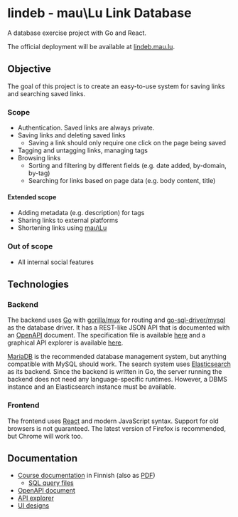 # lindeb - mau\Lu Link Database
A database exercise project with Go and React.

The official deployment will be available at [lindeb.mau.lu](https://lindeb.mau.lu).

## Objective
The goal of this project is to create an easy-to-use system for saving links and searching saved links.

### Scope
* Authentication. Saved links are always private.
* Saving links and deleting saved links
  * Saving a link should only require one click on the page being saved
* Tagging and untagging links, managing tags
* Browsing links
  * Sorting and filtering by different fields (e.g. date added, by-domain, by-tag)
  * Searching for links based on page data (e.g. body content, title)

#### Extended scope
* Adding metadata (e.g. description) for tags
* Sharing links to external platforms
* Shortening links using [mau\Lu](https://github.com/tulir/maulu)

### Out of scope
* All internal social features

## Technologies
### Backend
The backend uses [Go](https://golang.org/) with [gorilla/mux](https://github.com/gorilla/mux) for routing and
[go-sql-driver/mysql](https://github.com/go-sql-driver/mysql) as the database driver. It has a REST-like JSON
API that is documented with an [OpenAPI](https://github.com/OAI/OpenAPI-Specification) document. The specification
file is available [here](https://github.com/tulir/lindeb/blob/master/docs/api.yaml) and a graphical API explorer
is available [here](https://lindeb.mau.lu/apidocs).

[MariaDB](https://mariadb.org) is the recommended database management system, but anything compatible with MySQL
should work. The search system uses [Elasticsearch](https://www.elastic.co/products/elasticsearch) as its backend.
Since the backend is written in Go, the server running the backend does not need any language-specific runtimes.
However, a DBMS instance and an Elasticsearch instance must be available.

### Frontend
The frontend uses [React](https://reactjs.org/) and modern JavaScript syntax.
Support for old browsers is not guaranteed. The latest version of Firefox is recommended, but Chrome will work too.

## Documentation
* [Course documentation](https://docs.google.com/document/d/1LhNw1F7La3O9GysxXFnXPuQvzvQhpxS3Gmd0t6iF50I) in Finnish
  (also as [PDF](https://github.com/tulir/lindeb/blob/master/docs/course.pdf))
  * [SQL query files](https://github.com/tulir/lindeb/tree/master/docs/ui)
* [OpenAPI document](https://github.com/tulir/lindeb/blob/master/docs/api.yaml)
* [API explorer](https://lindeb.mau.lu/apidocs)
* [UI designs](https://github.com/tulir/lindeb/tree/master/docs/ui)
